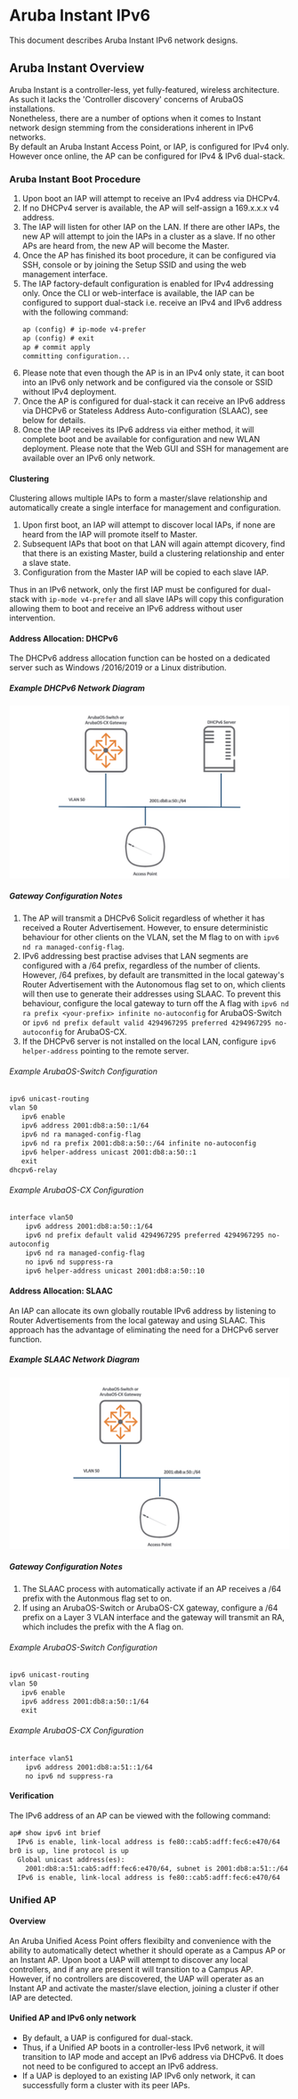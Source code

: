 # Aruba Instant IPv6

This document describes Aruba Instant IPv6 network designs.

## Aruba Instant Overview

Aruba Instant is a controller-less, yet fully-featured, wireless architecture. As such it lacks the 'Controller discovery' concerns of ArubaOS installations.  
Nonetheless, there are a number of options when it comes to Instant network design stemming from the considerations inherent in IPv6 networks.  
By default an Aruba Instant Access Point, or IAP, is configured for IPv4 only.  
However once online, the AP can be configured for IPv4 & IPv6 dual-stack.

### Aruba Instant Boot Procedure

1. Upon boot an IAP will attempt to receive an IPv4 address via DHCPv4.
2. If no DHCPv4 server is available, the AP will self-assign a 169.x.x.x v4 address.
3. The IAP will listen for other IAP on the LAN. If there are other IAPs, the new AP will attempt to join the IAPs in a cluster as a slave. If no other APs are heard from, the new AP will become the Master.
4. Once the AP has finished its boot procedure, it can be configured via SSH, console or by joining the Setup SSID and using the web management interface.
5. The IAP factory-default configuration is enabled for IPv4 addressing only. Once the CLI or web-interface is available, the IAP can be configured to support dual-stack i.e. receive an IPv4 and IPv6 address with the following command:
   ```
   ap (config) # ip-mode v4-prefer
   ap (config) # exit
   ap # commit apply
   committing configuration...
   ```
6. Please note that even though the AP is in an IPv4 only state, it can boot into an IPv6 only network and be configured via the console or SSID without IPv4 deployment.  
7. Once the AP is configured for dual-stack it can receive an IPv6 address via DHCPv6 or Stateless Address Auto-configuration (SLAAC), see below for details.
8. Once the IAP receives its IPv6 address via either method, it will complete boot and be available for configuration and new WLAN deployment. Please note that the Web GUI and SSH for management are available over an IPv6 only network.

#### Clustering
Clustering allows multiple IAPs to form a master/slave relationship and automatically create a single interface for management and configuration.
1. Upon first boot, an IAP will attempt to discover local IAPs, if none are heard from the IAP will promote itself to Master.
2. Subsequent IAPs that boot on that LAN will again attempt dicovery, find that there is an existing Master, build a clustering relationship and enter a slave state. 
3. Configuration from the Master IAP will be copied to each slave IAP.  
   
Thus in an IPv6 network, only the first IAP must be configured for dual-stack with `ip-mode v4-prefer` and all slave IAPs will copy this configuration allowing them to boot and receive an IPv6 address without user intervention.

#### Address Allocation: DHCPv6
The DHCPv6 address allocation function can be hosted on a dedicated server such as Windows /2016/2019 or a Linux distribution.

##### Example DHCPv6 Network Diagram

![network-diagram](pictures/instant-dhcpv6-network-1.png)

##### Gateway Configuration Notes

1. The AP will transmit a DHCPv6 Solicit regardless of whether it has received a Router Advertisement. However, to ensure deterministic behaviour for other clients on the VLAN, set the M flag to on with `ipv6 nd ra managed-config-flag`.
2. IPv6 addressing best practise advises that LAN segments are configured with a /64 prefix, regardless of the number of clients. However, /64 prefixes, by default are transmitted in the local gateway's Router Advertisement with the Autonomous flag set to on, which clients will then use to generate their addresses using SLAAC. To prevent this behaviour, configure the local gateway to turn off the A flag with `ipv6 nd ra prefix <your-prefix> infinite no-autoconfig` for ArubaOS-Switch or `ipv6 nd prefix default valid 4294967295 preferred 4294967295 no-autoconfig` for ArubaOS-CX.
3. If the DHCPv6 server is not installed on the local LAN, configure `ipv6 helper-address` pointing to the remote server.

###### Example ArubaOS-Switch Configuration
```
ipv6 unicast-routing
vlan 50
   ipv6 enable
   ipv6 address 2001:db8:a:50::1/64
   ipv6 nd ra managed-config-flag
   ipv6 nd ra prefix 2001:db8:a:50::/64 infinite no-autoconfig
   ipv6 helper-address unicast 2001:db8:a:50::1
   exit
dhcpv6-relay
```

###### Example ArubaOS-CX Configuration

```
interface vlan50
    ipv6 address 2001:db8:a:50::1/64
    ipv6 nd prefix default valid 4294967295 preferred 4294967295 no-autoconfig
    ipv6 nd ra managed-config-flag
    no ipv6 nd suppress-ra
    ipv6 helper-address unicast 2001:db8:a:50::10
```

#### Address Allocation: SLAAC
An IAP can allocate its own globally routable IPv6 address by listening to Router Advertisements from the local gateway and using SLAAC. This approach has the advantage of eliminating the need for a DHCPv6 server function.

##### Example SLAAC Network Diagram

![network-diagram](pictures/instant-slaac-network-1.png)

##### Gateway Configuration Notes

1. The SLAAC process with automatically activate if an AP receives a /64 prefix with the Autonmous flag set to on.
2. If using an ArubaOS-Switch or ArubaOS-CX gateway, configure a /64 prefix on a Layer 3 VLAN interface and the gateway will transmit an RA, which includes the prefix with the A flag on.

###### Example ArubaOS-Switch Configuration
```
ipv6 unicast-routing
vlan 50
   ipv6 enable
   ipv6 address 2001:db8:a:50::1/64
   exit
```
###### Example ArubaOS-CX Configuration

```
interface vlan51
    ipv6 address 2001:db8:a:51::1/64
    no ipv6 nd suppress-ra
```

#### Verification

The IPv6 address of an AP can be viewed with the following command:

```
ap# show ipv6 int brief
  IPv6 is enable, link-local address is fe80::cab5:adff:fec6:e470/64
br0 is up, line protocol is up
  Global unicast address(es):
    2001:db8:a:51:cab5:adff:fec6:e470/64, subnet is 2001:db8:a:51::/64
  IPv6 is enable, link-local address is fe80::cab5:adff:fec6:e470/64
```

### Unified AP

#### Overview

An Aruba Unified Acess Point offers flexibilty and convenience with the ability to automatically detect whether it should operate as a Campus AP or an Instant AP.
Upon boot a UAP will attempt to discover any local controllers, and if any are present it will transition to a Campus AP.
However, if no controllers are discovered, the UAP will operater as an Instant AP and activate the master/slave election, joining a cluster if other IAP are detected.

#### Unified AP and IPv6 only network

* By default, a UAP is configured for dual-stack.
* Thus, if a Unified AP boots in a controller-less IPv6 network, it will transition to IAP mode and accept an IPv6 address via DHCPv6. It does not need to be configured to accept an IPv6 address.
* If a UAP is deployed to an existing IAP IPv6 only network, it can successfully form a cluster with its peer IAPs.
